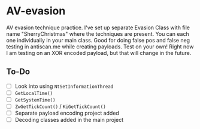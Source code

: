 # AV-evasion
AV evasion technique practice. I've set up separate Evasion Class with file name "SherryChristmas" where the techniques are present. You can each one individually in your main class. Good for doing false pos and false neg testing in antiscan.me while creating payloads. Test on your own!
Right now I am testing on an XOR encoded payload, but that will change in the future.

## To-Do

- [ ] Look into using `NtSetInformationThread`
- [ ] `GetLocalTime()`
- [ ] `GetSystemTime()`
- [ ] `ZwGetTickCount()` / `KiGetTickCount()`
- [ ] Separate payload encoding project added
- [ ] Decoding classes added in the main project

